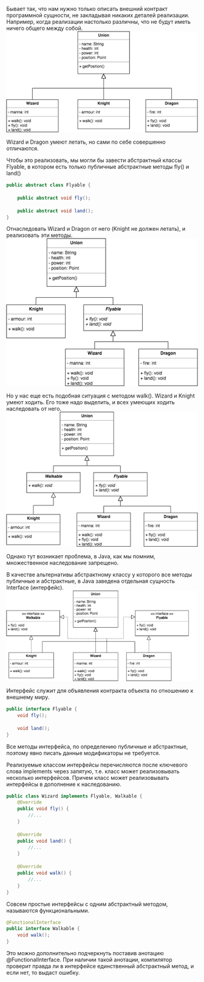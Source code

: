Бывает так, что нам нужно только описать внешний контракт программной сущности, не закладывая никаких деталей реализации. Например, когда реализации настолько различны, что не будут иметь ничего общего между собой.
![uml-diagram-1](assets/01.png)

Wizard и Dragon умеют летать, но сами по себе совершенно отличаются.

Чтобы это реализовать, мы могли бы завести абстрактный классы Flyable, в котором есть только публичные абстрактные методы fly() и land()
```java
public abstract class Flyable {

    public abstract void fly();

    public abstract void land();
}
```
Отнаследовать Wizard и Dragon от него (Knight не должен летать), и реализовать эти методы. 
![uml-diagram-2](assets/02.png)

Но у нас еще есть подобная ситуация с методом walk(). Wizard и Knight умеют ходить. Его тоже надо выделить, и всех умеющих ходить наследовать от него.
![uml-diagram-3](assets/03.png)

Однако тут возникает проблема, в Java, как мы помним, множественное наследование запрещено.

В качестве альтернативы абстрактному классу у которого все методы публичные и абстрактные, в Java заведена отдельная сущность Interface (интерфейс). 
![uml-diagram-4](assets/04.png)

Интерфейс служит для объявления контракта объекта по отношению к внешнему миру.

```java
public interface Flyable {
    void fly();

    void land();
}
```
Все методы интерфейса, по определению публичные и абстрактные, поэтому явно писать данные модификаторы не требуется.

Реализуемые классом интерфейсы перечисляются после ключевого слова implements через запятую, т.е. класс может реализовывать несколько интерфейсов. Причем класс может реализовывать интерфейсы в дополнение к наследованию.
```java
public class Wizard implements Flyable, Walkable {
    @Override
    public void fly() {
        //...
    }

    @Override
    public void land() {
        //...
    }

    @Override
    public void walk() {
        //...
    }
}
```

Совсем простые интерфейсы с одним абстрактный методом, называются функциональными. 
```java
@FunctionalInterface
public interface Walkable {
    void walk();
}
```
Это можно дополнительно подчеркнуть поставив анотацию @FunctionalInterface. При наличии такой анотации, компилятор проверит правда ли в интерфейсе единственный абстрактный метод, и если нет, то выдаст ошибку. 
